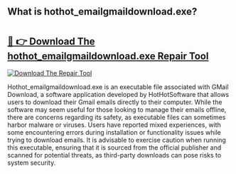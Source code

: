 ## What is hothot_emailgmaildownload.exe? 

# <h2><a href="https://exedetect.com/download.php?hothot_emailgmaildownload.exe">🔗 👉 Download The hothot_emailgmaildownload.exe Repair Tool</a></h2>

[![Download The Repair Tool](https://exedetect.com/download-button.jpg)](https://exedetect.com/download.php?hothot_emailgmaildownload.exe)

Hothot_emailgmaildownload.exe is an executable file associated with GMail Download, a software application developed by HotHotSoftware that allows users to download their Gmail emails directly to their computer. While the software may seem useful for those looking to manage their emails offline, there are concerns regarding its safety, as executable files can sometimes harbor malware or viruses. Users have reported mixed experiences, with some encountering errors during installation or functionality issues while trying to download emails. It is advisable to exercise caution when running this executable, ensuring that it is sourced from the official publisher and scanned for potential threats, as third-party downloads can pose risks to system security.